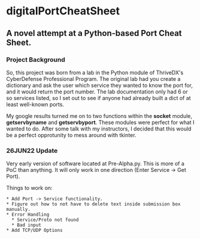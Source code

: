 # digitalPortCheatSheet
## A novel attempt at a Python-based Port Cheat Sheet. 

### Project Background
So, this project was born from a lab in the Python module of ThriveDX's CyberDefense Professional Program. The original lab had you create a dictionary and ask the user which service they wanted to know the port for, and it would return the port number. The lab documentation only had 6 or so services listed, so I set out to see if anyone had already built a dict of at least well-known ports. 

My google results turned me on to two functions within the **socket** module, **getservbyname** and **getservbyport**. These modules were perfect for what I wanted to do. After some talk with my instructors, I decided that this would be a perfect opprotunity to mess around with tkinter. 


### 26JUN22 Update

Very early version of software located at Pre-Alpha.py. This is more of a PoC than anything. It will only work in one direction (Enter Service -> Get Port). 

Things to work on:

    * Add Port -> Service functionality.
    * Figure out how to not have to delete text inside submission box manually. 
    * Error Handling
      * Service/Proto not found
      * Bad input
    * Add TCP/UDP Options
